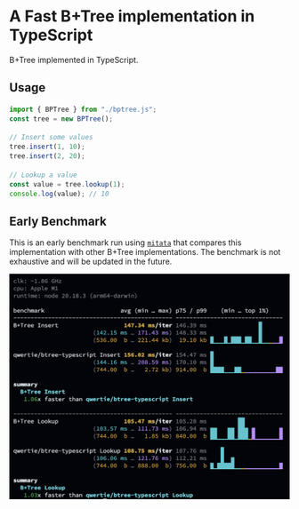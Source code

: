 # A Fast B+Tree implementation in TypeScript

B+Tree implemented in TypeScript.

## Usage

```ts
import { BPTree } from "./bptree.js";
const tree = new BPTree();

// Insert some values
tree.insert(1, 10);
tree.insert(2, 20);

// Lookup a value
const value = tree.lookup(1);
console.log(value); // 10
```

## Early Benchmark

This is an early benchmark run using [`mitata`](https://github.com/evanwashere/mitata) that compares this implementation with other B+Tree implementations. The benchmark is not exhaustive and will be updated in the future.

![Benchmark](bench.png)
